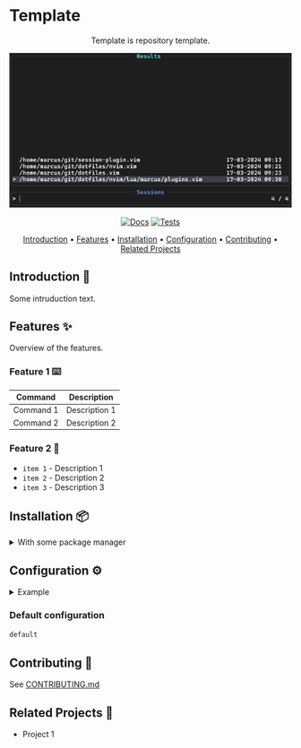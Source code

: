 # Template

<div align="center">

Template is repository template.

![Logo](./.github/images/image.png)

[![Docs](https://github.com/mackeper/SeshMgr.nvim/actions/workflows/docs.yml/badge.svg)](https://github.com/mackeper/SeshMgr.nvim/actions/workflows/docs.yml)
[![Tests](https://github.com/mackeper/SeshMgr.nvim/actions/workflows/tests.yml/badge.svg)](https://github.com/mackeper/SeshMgr.nvim/actions/workflows/tests.yml)

[Introduction](#introduction-wave) •
[Features](#features-sparkles) •
[Installation](#installation-package) •
[Configuration](#configuration-gear) •
[Contributing](#contributing-tada) •
[Related Projects](#related-projects-link)

</div>

## Introduction :wave:

Some intruduction text.

## Features :sparkles:

Overview of the features.

### Feature 1 :keyboard:

| Command | Description |
:-------------------------:|:-------------------------:
Command 1 | Description 1
Command 2 | Description 2

### Feature 2 :telescope:

- `item 1` - Description 1
- `item 2` - Description 2
- `item 3` - Description 3

## Installation :package:

<details>
<summary>With some package manager</summary>

```bash
sudo apt install <package>
```

</details>

## Configuration :gear:

<details>
<summary>Example</summary>

```bash
example
```

</details>

### Default configuration

```bash
default
```

## Contributing :tada:

See [CONTRIBUTING.md](./CONTRIBUTING.md)

## Related Projects :link:

- Project 1
